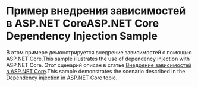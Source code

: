 # <a name="aspnet-core-dependency-injection-sample"></a><span data-ttu-id="b34d3-101">Пример внедрения зависимостей в ASP.NET Core</span><span class="sxs-lookup"><span data-stu-id="b34d3-101">ASP.NET Core Dependency Injection Sample</span></span>

<span data-ttu-id="b34d3-102">В этом примере демонстрируется внедрение зависимостей с помощью ASP.NET Core.</span><span class="sxs-lookup"><span data-stu-id="b34d3-102">This sample illustrates the use of dependency injection with ASP.NET Core.</span></span> <span data-ttu-id="b34d3-103">Этот сценарий описан в статье [Внедрение зависимостей в ASP.NET Core](https://docs.microsoft.com/aspnet/core/fundamentals/dependency-injection).</span><span class="sxs-lookup"><span data-stu-id="b34d3-103">This sample demonstrates the scenario described in the [Dependency injection in ASP.NET Core](https://docs.microsoft.com/aspnet/core/fundamentals/dependency-injection) topic.</span></span>
